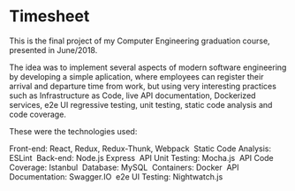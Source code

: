 # Timesheet
This is the final project of my Computer Engineering graduation course, presented in June/2018.

The idea was to implement several aspects of modern software engineering by developing a simple aplication, where employees can register 
their arrival and departure time from work, but using very interesting practices such as Infrastructure as Code, live API documentation,
Dockerized services, e2e UI regressive testing, unit testing, static code analysis and code coverage.

These were the technologies used:

Front-end: React, Redux, Redux-Thunk, Webpack&nbsp;
Static Code Analysis: ESLint&nbsp;
Back-end: Node.js Express&nbsp;
API Unit Testing: Mocha.js&nbsp;
API Code Coverage: Istanbul&nbsp;
Database: MySQL&nbsp;
Containers: Docker&nbsp;
API Documentation: Swagger.IO&nbsp;
e2e UI Testing: Nightwatch.js

